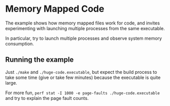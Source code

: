 # Memory Mapped Code

The example shows how memory mapped files work for code,
and invites experimenting with launching multiple
processes from the same executable.

In particular, try to launch multiple processes and
observe system memory consumption.

## Running the example

Just `./make` and `./huge-code.executable`, but expect
the build process to take some time (give or take few
minutes) because the executable is quite large.

For more fun, `perf stat -I 1000 -e page-faults ./huge-code.executable` and try to explain the page fault counts.
